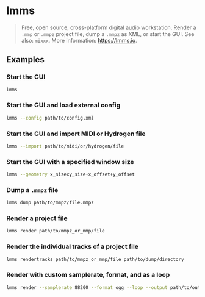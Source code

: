 # lmms

> Free, open source, cross-platform digital audio workstation. Render a `.mmp` or `.mmpz` project file, dump a `.mmpz` as XML, or start the GUI. See also: `mixxx`. More information: <https://lmms.io>.

## Examples

### Start the GUI

```bash
lmms
```

### Start the GUI and load external config

```bash
lmms --config path/to/config.xml
```

### Start the GUI and import MIDI or Hydrogen file

```bash
lmms --import path/to/midi/or/hydrogen/file
```

### Start the GUI with a specified window size

```bash
lmms --geometry x_sizexy_size+x_offset+y_offset
```

### Dump a `.mmpz` file

```bash
lmms dump path/to/mmpz/file.mmpz
```

### Render a project file

```bash
lmms render path/to/mmpz_or_mmp/file
```

### Render the individual tracks of a project file

```bash
lmms rendertracks path/to/mmpz_or_mmp/file path/to/dump/directory
```

### Render with custom samplerate, format, and as a loop

```bash
lmms render --samplerate 88200 --format ogg --loop --output path/to/output/file.ogg
```
